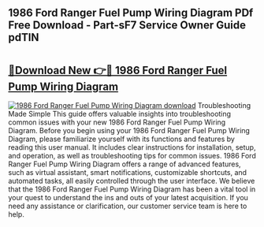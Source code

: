 ## 1986 Ford Ranger Fuel Pump Wiring Diagram PDf Free Download - Part-sF7 Service Owner Guide pdTlN

# <h2><a href="http://dflkkrd.blite.top/?on=1986+Ford+Ranger+Fuel+Pump+Wiring+Diagram">🔗Download New 👉🔴 1986 Ford Ranger Fuel Pump Wiring Diagram</a></h2>

[![1986 Ford Ranger Fuel Pump Wiring Diagram download](https://i.imgur.com/lujVjoI.png)](http://dflkkrd.blite.top/?on=1986+Ford+Ranger+Fuel+Pump+Wiring+Diagram)
Troubleshooting Made Simple This guide offers valuable insights into troubleshooting common issues with your new 1986 Ford Ranger Fuel Pump Wiring Diagram. Before you begin using your 1986 Ford Ranger Fuel Pump Wiring Diagram, please familiarize yourself with its functions and features by reading this user manual. It includes clear instructions for installation, setup, and operation, as well as troubleshooting tips for common issues. 1986 Ford Ranger Fuel Pump Wiring Diagram offers a range of advanced features, such as virtual assistant, smart notifications, customizable shortcuts, and automated tasks, all easily controlled through the user interface. We believe that the 1986 Ford Ranger Fuel Pump Wiring Diagram has been a vital tool in your quest to understand the ins and outs of your latest acquisition. If you need any assistance or clarification, our customer service team is here to help.
